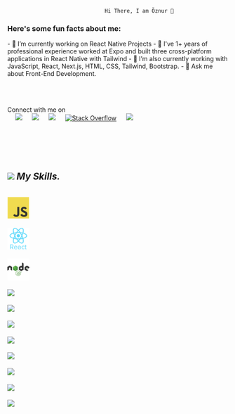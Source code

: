 
                                   Hi There, I am Öznur 👋
                                   
  <h3> Here's some fun facts about me: </h3>
  - 🔭 I’m currently working on React Native Projects
  - 🌱 I've 1+ years of professional experience worked at Expo and built three cross-platform applications in React Native with Tailwind
  - 🔭 I’m also currently working with JavaScript, React, Next.js, HTML, CSS, Tailwind, Bootstrap.
  - 💬 Ask me about Front-End Development.
 <!-- - 📫 I am also a technical writer at Medium.
    Articles : 
    [],
    [], -->
    <br><br><br><br>

 
  <p>Connect with me on
<br>	
&emsp;
<a target="_blank" href="www.linkedin.com/in/oznuroznur"> <img  weight="50" height="20" src="https://img.shields.io/badge/-LinkedIn-0077B5?style=for-the-badge&logo=Linkedin&logoColor=white"></img></a>
&emsp;
<a target="_blank" href="mailto:oznuroznurr26@gmail.com"> <img  weight="50" height="20" src="https://img.shields.io/badge/-Gmail-D14836?style=for-the-badge&logo=Gmail&logoColor=white"></img></a>
&emsp;
<a target="_blank" href="https://twitter.com/aithuzy"> <img   weight="50" height="20" src="https://img.shields.io/badge/-Twitter-1DA1F2?style=for-the-badge&logo=Twitter&logoColor=white"></img></a>
&emsp;
<a href="https://stackoverflow.com/users/17683383/Öznur-Öznur"><img   weight="50" height="20" src="https://img.shields.io/badge/Stack Overflow-f48024?style=flat&logo=stackoverflow&logoColor=white" alt="Stack Overflow" /></a>
&emsp;
<a href="discordapp.com/users/590442113431502850"><img  weight="50" height="20" src="https://img.shields.io/badge/Discord-5865F2?style=for-the-badge&logo=discord&logoColor=white"/></a>
    
  <br><br><br>
                                                        <!-- 
&emsp;
<a target="_blank" href="https://medium.com/@ahmedbilal575"><img src="https://img.shields.io/badge/Medium-12100E?style=for-the-badge&logo=medium&logoColor=white"></img></a> -->
<br>
</p>

## <img src="https://media.giphy.com/media/ObNTw8Uzwy6KQ/giphy.gif" width="30px">&nbsp;***My Skills.***
<p align="left">

 <code> <img weight="20" height="50" src="https://raw.githubusercontent.com/devicons/devicon/master/icons/javascript/javascript-original.svg"> </code>
 <code> <img weight="20" height="50" src="https://raw.githubusercontent.com/devicons/devicon/master/icons/react/react-original-wordmark.svg"> </code>
 <code> <img weight="20" height="50" src="https://raw.githubusercontent.com/devicons/devicon/master/icons/nodejs/nodejs-original-wordmark.svg"> </code>
 <code> <img weight="20" height="30" src="https://img.shields.io/badge/Bootstrap-563D7C?style=for-the-badge&logo=bootstrap&logoColor=white"> </code>
 <code> <img weight="20" height="30" src="https://img.shields.io/badge/next%20js-000000?style=for-the-badge&logo=nextdotjs&logoColor=white"> </code>
 <code> <img weight="20" height="30" src="https://img.shields.io/badge/Node%20js-339933?style=for-the-badge&logo=nodedotjs&logoColor=white"> </code>
  <code> <img weight="20" height="30" src="https://img.shields.io/badge/Postman-FF6C37?style=for-the-badge&logo=Postman&logoColor=white"> </code>
 <code> <img weight="20" height="30" src="https://img.shields.io/badge/Redux-593D88?style=for-the-badge&logo=redux&logoColor=white"> </code>
 <code> <img weight="20" height="30" src="https://img.shields.io/badge/Tailwind_CSS-38B2AC?style=for-the-badge&logo=tailwind-css&logoColor=white"> </code>
 <code> <img weight="20" height="30" src="https://img.shields.io/badge/Redux-593D88?style=for-the-badge&logo=redux&logoColor=white"> </code>
 <code> <img weight="20" height="30" src="https://img.shields.io/badge/VSCode-0078D4?style=for-the-badge&logo=visual%20studio%20code&logoColor=white"> </code>
 
 
  
  


